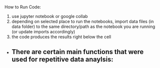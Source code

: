 How to Run Code:
1. use jupyter notebook or google collab
2. depending on selected place to run the notebooks, import data files (in data folder) to the same directory/path as the notebook you are running (or update imports accordingly)
3. the code produces the results right below the cell

- There are certain main functions that were used for repetitive data anaylsis:
    - 